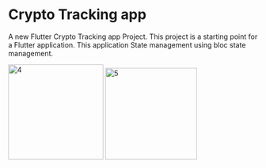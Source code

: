 # Crypto Tracking app
A new Flutter Crypto Tracking app Project.
This project is a starting point for a Flutter application. This application State management using bloc state management.


<img width="192" alt="4" src="https://user-images.githubusercontent.com/131807373/235235381-0e5a326e-cd37-4144-8fc0-ac5c43bf0f27.PNG">
<img width="185" alt="5" src="https://user-images.githubusercontent.com/131807373/235235398-82afbc98-080d-4398-afa0-60682fef2300.PNG">


